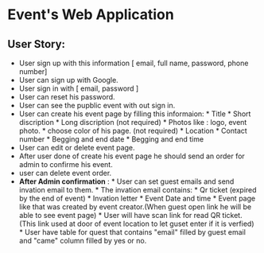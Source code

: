 # Event's Web Application

## User Story:
* User sign up with this information [ email, full name, password, phone number]
* User can sign up with Google.
* User sign in with [ email, password ]
* User can reset his password.
* User can see the pupblic event with out sign in.
* User can create his event page by filling this informaion:
       * Title
       * Short discription 
       * Long discription (not required)
       * Photos like : logo, event photo.
       * choose color of his page. (not required)
       * Location
       * Contact number
       * Begging and end date 
       * Begging and end time
* User can edit or delete event page.
* After user done of create his event page he should send an order for admin to confirme his event.
* user can delete event order.
* **After Admin confirmation** :
       * User can set guest emails and send invation email to them.
       * The invation email contains: 
            * Qr ticket (expired by the end of event)
            * Invation letter
            * Event Date and time
            * Event page like that was created by event creator.(When guest open link he will be able to see event page)
       * User will have scan link for read QR ticket.(This link used at door of event location to let guset enter if it is verfied)
       * User have table for quest that contains "email"  filled by guest email and "came" column filled by yes or no.
 
       
